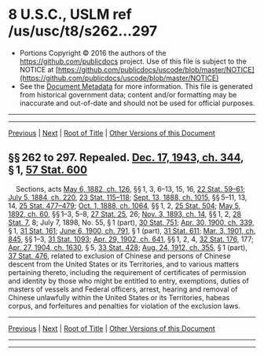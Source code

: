 ---
---

# 8 U.S.C., USLM ref /us/usc/t8/s262...297

* Portions Copyright © 2016 the authors of the https://github.com/publicdocs project.
  Use of this file is subject to the NOTICE at [https://github.com/publicdocs/uscode/blob/master/NOTICE](https://github.com/publicdocs/uscode/blob/master/NOTICE)
* See the [Document Metadata](././../../../..//README.md) for more information.
  This file is generated from historical government data; content and/or formatting may be inaccurate and out-of-date and should not be used for official purposes.

----------
----------

[Previous](./../../../..//us/usc/t8/ch7/m__us_usc_t8_s261.md) | [Next](./../../../..//us/usc/t8/ch7/m__us_usc_t8_s298.md) | [Root of Title](./../../../../) | [Other Versions of this Document](https://publicdocs.github.io/go/links?ns=uslm&ref=%2Fus%2Fusc%2Ft8%2Fs262...297)

## §§ 262 to 297. Repealed. [Dec. 17, 1943, ch. 344][/us/act/1943-12-17/ch344], § 1, [57 Stat. 600][/us/stat/57/600]

    Sections, acts [May 6, 1882, ch. 126][/us/act/1882-05-06/ch126], §§ 1, 3, 6–13, 15, 16, [22 Stat. 59–61][/us/stat/22/59-61]; [July 5, 1884, ch. 220][/us/act/1884-07-05/ch220], [23 Stat. 115–118][/us/stat/23/115-118]; [Sept. 13, 1888, ch. 1015][/us/act/1888-09-13/ch1015], §§ 5–11, 13, 14, [25 Stat. 477–479][/us/stat/25/477-479]; [Oct. 1, 1888, ch. 1064][/us/act/1888-10-01/ch1064], §§ 1, 2, [25 Stat. 504][/us/stat/25/504]; [May 5, 1892, ch. 60][/us/act/1892-05-05/ch60], §§ 1–3, 5–8, [27 Stat. 25][/us/stat/27/25], 26; [Nov. 3, 1893, ch. 14][/us/act/1893-11-03/ch14], §§ 1, 2, [28 Stat. 7][/us/stat/28/7], 8; July 7, 1898, No. 55, § 1 (part), [30 Stat. 751][/us/stat/30/751]; [Apr. 30, 1900, ch. 339][/us/act/1900-04-30/ch339], § 1, [31 Stat. 161][/us/stat/31/161]; [June 6, 1900, ch. 791][/us/act/1900-06-06/ch791], § 1 (part), [31 Stat. 611][/us/stat/31/611]; [Mar. 3, 1901, ch. 845][/us/act/1901-03-03/ch845], §§ 1–3, [31 Stat. 1093][/us/stat/31/1093]; [Apr. 29, 1902, ch. 641][/us/act/1902-04-29/ch641], §§ 1, 2, 4, [32 Stat. 176][/us/stat/32/176], 177; [Apr. 27, 1904, ch. 1630][/us/act/1904-04-27/ch1630], § 5, [33 Stat. 428][/us/stat/33/428]; [Aug. 24, 1912, ch. 355][/us/act/1912-08-24/ch355], § 1 (part), [37 Stat. 476][/us/stat/37/476], related to exclusion of Chinese and persons of Chinese descent from the United States or its Territories, and to various matters pertaining thereto, including the requirement of certificates of permission and identity by those who might be entitled to entry, exemptions, duties of masters of vessels and Federal officers, arrest, hearing and removal of Chinese unlawfully within the United States or its Territories, habeas corpus, and forfeitures and penalties for violation of the exclusion laws.

----------

[Previous](./../../../..//us/usc/t8/ch7/m__us_usc_t8_s261.md) | [Next](./../../../..//us/usc/t8/ch7/m__us_usc_t8_s298.md) | [Root of Title](./../../../../) | [Other Versions of this Document](https://publicdocs.github.io/go/links?ns=uslm&ref=%2Fus%2Fusc%2Ft8%2Fs262...297)

----------
----------

[/us/act/1943-12-17/ch344]: https://publicdocs.github.io/go/links?ns=uslm&ref=%2Fus%2Fact%2F1943-12-17%2Fch344
[/us/stat/57/600]: https://publicdocs.github.io/go/links?ns=uslm&ref=%2Fus%2Fstat%2F57%2F600
[/us/act/1882-05-06/ch126]: https://publicdocs.github.io/go/links?ns=uslm&ref=%2Fus%2Fact%2F1882-05-06%2Fch126
[/us/stat/22/59-61]: https://publicdocs.github.io/go/links?ns=uslm&ref=%2Fus%2Fstat%2F22%2F59-61
[/us/act/1884-07-05/ch220]: https://publicdocs.github.io/go/links?ns=uslm&ref=%2Fus%2Fact%2F1884-07-05%2Fch220
[/us/stat/23/115-118]: https://publicdocs.github.io/go/links?ns=uslm&ref=%2Fus%2Fstat%2F23%2F115-118
[/us/act/1888-09-13/ch1015]: https://publicdocs.github.io/go/links?ns=uslm&ref=%2Fus%2Fact%2F1888-09-13%2Fch1015
[/us/stat/25/477-479]: https://publicdocs.github.io/go/links?ns=uslm&ref=%2Fus%2Fstat%2F25%2F477-479
[/us/act/1888-10-01/ch1064]: https://publicdocs.github.io/go/links?ns=uslm&ref=%2Fus%2Fact%2F1888-10-01%2Fch1064
[/us/stat/25/504]: https://publicdocs.github.io/go/links?ns=uslm&ref=%2Fus%2Fstat%2F25%2F504
[/us/act/1892-05-05/ch60]: https://publicdocs.github.io/go/links?ns=uslm&ref=%2Fus%2Fact%2F1892-05-05%2Fch60
[/us/stat/27/25]: https://publicdocs.github.io/go/links?ns=uslm&ref=%2Fus%2Fstat%2F27%2F25
[/us/act/1893-11-03/ch14]: https://publicdocs.github.io/go/links?ns=uslm&ref=%2Fus%2Fact%2F1893-11-03%2Fch14
[/us/stat/28/7]: https://publicdocs.github.io/go/links?ns=uslm&ref=%2Fus%2Fstat%2F28%2F7
[/us/stat/30/751]: https://publicdocs.github.io/go/links?ns=uslm&ref=%2Fus%2Fstat%2F30%2F751
[/us/act/1900-04-30/ch339]: https://publicdocs.github.io/go/links?ns=uslm&ref=%2Fus%2Fact%2F1900-04-30%2Fch339
[/us/stat/31/161]: https://publicdocs.github.io/go/links?ns=uslm&ref=%2Fus%2Fstat%2F31%2F161
[/us/act/1900-06-06/ch791]: https://publicdocs.github.io/go/links?ns=uslm&ref=%2Fus%2Fact%2F1900-06-06%2Fch791
[/us/stat/31/611]: https://publicdocs.github.io/go/links?ns=uslm&ref=%2Fus%2Fstat%2F31%2F611
[/us/act/1901-03-03/ch845]: https://publicdocs.github.io/go/links?ns=uslm&ref=%2Fus%2Fact%2F1901-03-03%2Fch845
[/us/stat/31/1093]: https://publicdocs.github.io/go/links?ns=uslm&ref=%2Fus%2Fstat%2F31%2F1093
[/us/act/1902-04-29/ch641]: https://publicdocs.github.io/go/links?ns=uslm&ref=%2Fus%2Fact%2F1902-04-29%2Fch641
[/us/stat/32/176]: https://publicdocs.github.io/go/links?ns=uslm&ref=%2Fus%2Fstat%2F32%2F176
[/us/act/1904-04-27/ch1630]: https://publicdocs.github.io/go/links?ns=uslm&ref=%2Fus%2Fact%2F1904-04-27%2Fch1630
[/us/stat/33/428]: https://publicdocs.github.io/go/links?ns=uslm&ref=%2Fus%2Fstat%2F33%2F428
[/us/act/1912-08-24/ch355]: https://publicdocs.github.io/go/links?ns=uslm&ref=%2Fus%2Fact%2F1912-08-24%2Fch355
[/us/stat/37/476]: https://publicdocs.github.io/go/links?ns=uslm&ref=%2Fus%2Fstat%2F37%2F476


